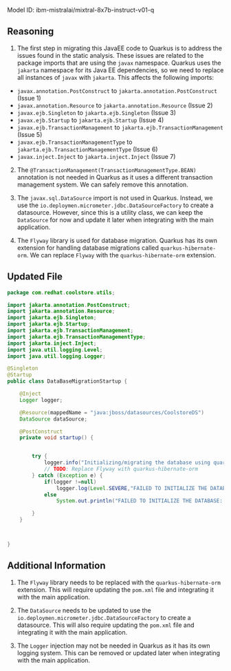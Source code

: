 Model ID: ibm-mistralai/mixtral-8x7b-instruct-v01-q

## Reasoning

1. The first step in migrating this JavaEE code to Quarkus is to address the issues found in the static analysis. These issues are related to the package imports that are using the `javax` namespace. Quarkus uses the `jakarta` namespace for its Java EE dependencies, so we need to replace all instances of `javax` with `jakarta`. This affects the following imports:

- `javax.annotation.PostConstruct` to `jakarta.annotation.PostConstruct` (Issue 1)
- `javax.annotation.Resource` to `jakarta.annotation.Resource` (Issue 2)
- `javax.ejb.Singleton` to `jakarta.ejb.Singleton` (Issue 3)
- `javax.ejb.Startup` to `jakarta.ejb.Startup` (Issue 4)
- `javax.ejb.TransactionManagement` to `jakarta.ejb.TransactionManagement` (Issue 5)
- `javax.ejb.TransactionManagementType` to `jakarta.ejb.TransactionManagementType` (Issue 6)
- `javax.inject.Inject` to `jakarta.inject.Inject` (Issue 7)

2. The `@TransactionManagement(TransactionManagementType.BEAN)` annotation is not needed in Quarkus as it uses a different transaction management system. We can safely remove this annotation.

3. The `javax.sql.DataSource` import is not used in Quarkus. Instead, we use the `io.deploymen.micrometer.jdbc.DataSourceFactory` to create a datasource. However, since this is a utility class, we can keep the `DataSource` for now and update it later when integrating with the main application.

4. The `Flyway` library is used for database migration. Quarkus has its own extension for handling database migrations called `quarkus-hibernate-orm`. We can replace `Flyway` with the `quarkus-hibernate-orm` extension.

## Updated File

```java
package com.redhat.coolstore.utils;

import jakarta.annotation.PostConstruct;
import jakarta.annotation.Resource;
import jakarta.ejb.Singleton;
import jakarta.ejb.Startup;
import jakarta.ejb.TransactionManagement;
import jakarta.ejb.TransactionManagementType;
import jakarta.inject.Inject;
import java.util.logging.Level;
import java.util.logging.Logger;

@Singleton
@Startup
public class DataBaseMigrationStartup {

    @Inject
    Logger logger;

    @Resource(mappedName = "java:jboss/datasources/CoolstoreDS")
    DataSource dataSource;

    @PostConstruct
    private void startup() {


        try {
            logger.info("Initializing/migrating the database using quarkus-hibernate-orm");
            // TODO: Replace Flyway with quarkus-hibernate-orm
        } catch (Exception e) {
            if(logger !=null)
                logger.log(Level.SEVERE,"FAILED TO INITIALIZE THE DATABASE: " + e.getMessage(),e);
            else
                System.out.println("FAILED TO INITIALIZE THE DATABASE: " + e.getMessage() + " and injection of logger doesn't work");

        }
    }



}
```

## Additional Information

1. The `Flyway` library needs to be replaced with the `quarkus-hibernate-orm` extension. This will require updating the `pom.xml` file and integrating it with the main application.

2. The `DataSource` needs to be updated to use the `io.deploymen.micrometer.jdbc.DataSourceFactory` to create a datasource. This will also require updating the `pom.xml` file and integrating it with the main application.

3. The `Logger` injection may not be needed in Quarkus as it has its own logging system. This can be removed or updated later when integrating with the main application.